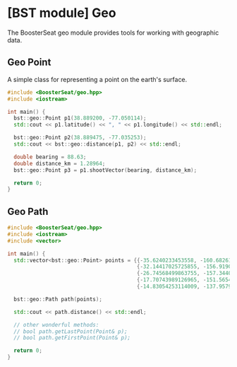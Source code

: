 # [BST module] Geo

The BoosterSeat geo module provides tools for working with geographic data.

## Geo Point

A simple class for representing a point on the earth's surface.

```cpp
#include <BoosterSeat/geo.hpp>
#include <iostream>

int main() {
  bst::geo::Point p1(38.889200, -77.050114);
  std::cout << p1.latitude() << ", " << p1.longitude() << std::endl;

  bst::geo::Point p2(38.889475, -77.035253);
  std::cout << bst::geo::distance(p1, p2) << std::endl;

  double bearing = 88.63;
  double distance_km = 1.28964;
  bst::geo::Point p3 = p1.shootVector(bearing, distance_km);

  return 0;
}

```

## Geo Path
```cpp
#include <BoosterSeat/geo.hpp>
#include <iostream>
#include <vector>

int main() {
  std::vector<bst::geo::Point> points = {{-35.6240233453558, -160.6826134328059},
                                         {-32.14417025725855, -156.9190554594102},
                                         {-26.74568499863755, -157.3440121164353},
                                         {-17.70743989126965, -151.5654080823589},
                                         {-14.83054253114009, -137.9579193031041}};

  bst::geo::Path path(points);

  std::cout << path.distance() << std::endl;

  // other wonderful methods:
  // bool path.getLastPoint(Point& p);
  // bool path.getFirstPoint(Point& p);

  return 0;
}

```